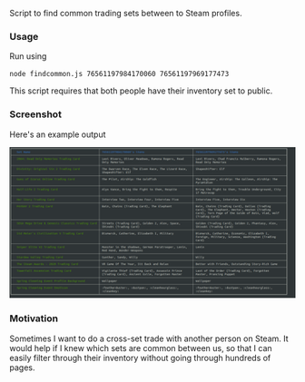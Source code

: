 Script to find common trading sets between to Steam profiles. 


### Usage

Run using

    node findcommon.js 76561197984170060 76561197969177473


This script requires that both people have their inventory set to public. 

### Screenshot

Here's an example output

![screenshot](screenshot.png)


### Motivation
Sometimes I want to do a cross-set trade with another person on Steam.  It would help if I knew which sets are common between us, so that I can easily filter through their inventory without going through hundreds of pages.  

